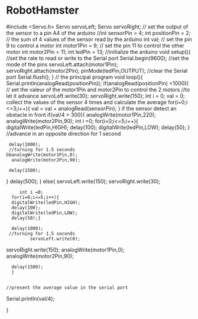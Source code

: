 RobotHamster
============

#include <Servo.h> 
Servo servoLeft;
Servo servoRight;
// set the output of the sensor to a pin A4 of the arduino
//int sensorPin = 4;
int positionPin = 2;
// the sum of 4 values of the sensor read by the arduino
int val;
// set the pin 9 to control a motor
int motor1Pin = 9;
// set the pin 11 to control the other motor
int motor2Pin = 11;
int ledPin = 13;
//initialize the arduino
void setup(){
 //set the rate to read or write to the Serial port
  Serial.begin(9600);
  //set the mode of the pins
 servoLeft.attach(motor1Pin);
 servoRight.attach(motor2Pin);
  pinMode(ledPin,OUTPUT);
  //clear the Serial port
  Serial.flush();
 }
 // the principal program
 void loop(){
   Serial.println(analogRead(positionPin));
   if(analogRead(positionPin) <1000){
   // set the valeur of the motor1Pin and motor2Pin to control the 2 motors
   //to let it advance
servoLeft.write(30);
servoRight.write(150);
  int i = 0;
   val = 0;
   collect the values of the sensor 4 times and calculate the average
  for(i=0;i <=3;i++){
     val  = val + analogRead(sensorPin);
   }
   if the sensor detect an obstacle in front
   if(val/4 > 300){
         analogWrite(motor1Pin,220);
      analogWrite(motor2Pin,90);
          int i =0;
     for(i=0;i<=5;i++){
     digitalWrite(ledPin,HIGH);
      delay(100);
      digitalWrite(ledPin,LOW);
      delay(50);
    }
     //advance in an opposite direction for 1 second

     delay(1000);
     //turning for 1.5 seconds
    bbanalogWrite(motor1Pin,0);
      analogWrite(motor2Pin,90);

     delay(1500);
  }
    delay(500);
   }
      else{
        servoLeft.write(150);
servoRight.write(30);

         int i =0;
      for(i=0;i<=5;i++){
      digitalWrite(ledPin,HIGH);
      delay(100);
      digitalWrite(ledPin,LOW);
      delay(50);}
      
      delay(1000);
     //turning for 1.5 seconds
             servoLeft.write(0);
servoRight.write(150);
      analogWrite(motor1Pin,0);
      analogWrite(motor2Pin,90);

      delay(1500);
      }
     
   
    //present the average value in the serial port
   Serial.println(val/4);
   
 }
